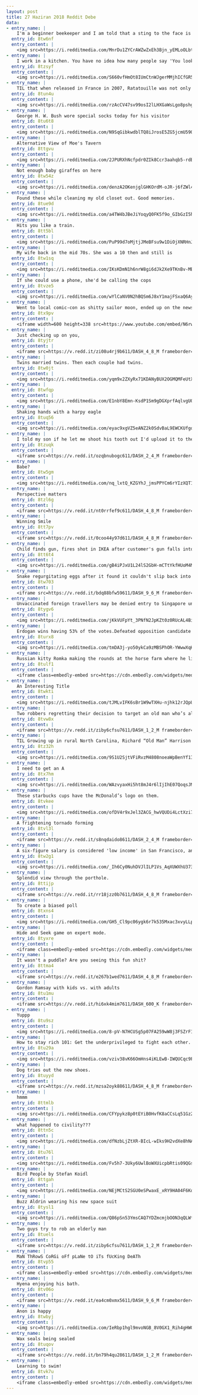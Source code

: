 ```yaml
---
layout: post
title: 27 Haziran 2018 Reddit Debe
data:
- entry_name: |
    I'm a beginner beekeeper and I am told that a sting to the face is a rite of passage..So I have that going for me..which is nice
  entry_id: 8tw6nf
  entry_content: |
    <img src=https://i.redditmedia.com/MnrDu1ZYCrAWZwZxEh3Bjn_yEMLoOLbt3Amuxstd9_U.jpg?s=5658a8d0f7b63606015ff7108b1d12d0 frameborder=0>
- entry_name: |
    I work in a kitchen. You have no idea how many people say 'You look like the guy from ratatouille'. Every damn minute.
  entry_id: 8tzsyf
  entry_content: |
    <img src=https://i.redditmedia.com/S660vfHmOt8IUmCtnWJgerMMjhICfGR5P3-8xsLwPFM.jpg?s=04250743688a25c63762daeac7978467 frameborder=0>
- entry_name: |
    TIL that when released in France in 2007, Ratatouille was not only praised for its technical accuracy and attention to culinary detail, it also drew the 4th highest opening-day attendance in French movie history.
  entry_id: 8tun4u
  entry_content: |
    <img src=https://i.redditmedia.com/rzAcCV47sv99osI2lLHXGaWsLgo8pshgLUHapGXo3aA.jpg?s=e44a29d134e0073046cca75f576b371d frameborder=0>
- entry_name: |
    George H. W. Bush wore special socks today for his visitor
  entry_id: 8tu6t8
  entry_content: |
    <img src=https://i.redditmedia.com/N9SqGibkwdblTQ8iJrosE5ZG5jcmU59OgSyWCKgoOPc.jpg?s=21884f5863e853819f4ffe3c99224593 frameborder=0>
- entry_name: |
    Alternative View of Moe's Tavern
  entry_id: 8ttgvu
  entry_content: |
    <img src=https://i.redditmedia.com/2JPURXhNcfpdr0ZIk8Ccr3aahqb5-rdB03dUYA-LU74.jpg?s=6f494b7c7709c54d40b89c6736d05636 frameborder=0>
- entry_name: |
    Not enough baby giraffes on here
  entry_id: 8tw54z
  entry_content: |
    <img src=https://i.redditmedia.com/denzA2OKenjglGHKOrdM-oJR-j6fZWl4Qsp95tWSVpg.jpg?s=91acd99a00752b2be34027dd325f146d frameborder=0>
- entry_name: |
    Found these while cleaning my old closet out. Good memories.
  entry_id: 8tue9d
  entry_content: |
    <img src=https://i.redditmedia.com/a4TW4bJBeJiYoqyQ0FK5f9o_GIbGzI5hMknU76SeZ9o.jpg?s=bd2cbca857cbb1f998a566347e090c89 frameborder=0>
- entry_name: |
    Hits you like a train.
  entry_id: 8tt5bl
  entry_content: |
    <img src=https://i.redditmedia.com/PuP99d7oMjtjJMeBFsu9w1DiOjXNRHnJy6Aa35f3z8E.jpg?s=be65bd8d77d3c6c7d7e5313eab46fc40 frameborder=0>
- entry_name: |
    My wife back in the mid 70s. She was a 10 then and still is
  entry_id: 8tw1sq
  entry_content: |
    <img src=https://i.redditmedia.com/IKsKDmN1h6nrW8gi6dJk2Xe9TKnBv-MBQrZ76URmPEo.jpg?s=3932ff8886c7b6426b63430edc76259a frameborder=0>
- entry_name: |
    If she could use a phone, she'd be calling the cops
  entry_id: 8tvze5
  entry_content: |
    <img src=https://i.redditmedia.com/wYlCaNV0N2hBQSm6J8xY1majFSxaQ6Ayn2QA7nN0eq4.jpg?s=c1bb7df0a8588f6bbc38974c32a57943 frameborder=0>
- entry_name: |
    Went to local comic-con as shitty sailor moon, ended up on the news
  entry_id: 8tx9pv
  entry_content: |
    <iframe width=600 height=338 src=https://www.youtube.com/embed/N6rwymIcipM?start=28&feature=oembed&enablejsapi=1 frameborder=0 allow=autoplay; encrypted-media allowfullscreen></iframe>
- entry_name: |
    Just checking up on you,
  entry_id: 8tyjtr
  entry_content: |
    <iframe src=https://v.redd.it/zi08u4rj9b611/DASH_4_8_M frameborder=0></iframe>
- entry_name: |
    Twins married twins. Then each couple had twins.
  entry_id: 8tw0jt
  entry_content: |
    <img src=https://i.redditmedia.com/yqm9x2ZXyRx71KDANyBUX2OGMQMFeUtX8Qp2QvJBxcc.jpg?s=57b58e263d88197d7599b21f4ccf1fbb frameborder=0>
- entry_name: |
  entry_id: 8twfqp
  entry_content: |
    <img src=https://i.redditmedia.com/E1nbY8Emn-KsdP1Sm9gDGXprfAqlvgU0tiW84dzeAso.jpg?s=bcd1d90cc5f71a9740157342538ce3b1 frameborder=0>
- entry_name: |
    Shaking hands with a harpy eagle
  entry_id: 8tuq56
  entry_content: |
    <img src=https://i.redditmedia.com/eyac9xgVZ5eANZ2k0SdvBaL9EWCKUfgqITjDSDEyrjA.jpg?s=13f5a57a774103f96803857f8dbda1b3 frameborder=0>
- entry_name: |
    I told my son if he let me shoot his tooth out I'd upload it to the internet. Disclaimer it was wobbly beforehand I don't just shoot his teeth out for fun.
  entry_id: 8tzuqk
  entry_content: |
    <iframe src=https://v.redd.it/ozqbnubogc611/DASH_2_4_M frameborder=0></iframe>
- entry_name: |
    Babe?
  entry_id: 8tw5gm
  entry_content: |
    <img src=https://i.redditmedia.com/nq_lxtQ_KZGYhJ_jmsPPYCm6rYIzXQT1ZYsX56159lY.jpg?s=1c08126f5ab74c0e6a3349659cdae6cb frameborder=0>
- entry_name: |
    Perspective matters
  entry_id: 8tzl6g
  entry_content: |
    <iframe src=https://v.redd.it/nt0rrfef9c611/DASH_4_8_M frameborder=0></iframe>
- entry_name: |
    Winning Smile
  entry_id: 8tt7pv
  entry_content: |
    <iframe src=https://v.redd.it/0coo44y97d611/DASH_4_8_M frameborder=0></iframe>
- entry_name: |
    Child finds gun, fires shot in IKEA after customer's gun falls into couch
  entry_id: 8tt6t4
  entry_content: |
    <img src=https://i.redditmedia.com/gB4iPJxU1L24lS2GbH-mCTtYkfHUoM4M6tvxrdyoVm8.jpg?s=f88738658f7694bf691dfcc330b78b69 frameborder=0>
- entry_name: |
    Snake regurgitating eggs after it found it couldn't slip back into its hidey hole with them.
  entry_id: 8tw703
  entry_content: |
    <iframe src=https://v.redd.it/bdq88bfw59611/DASH_9_6_M frameborder=0></iframe>
- entry_name: |
    Unvaccinated foreign travellers may be denied entry to Singapore under proposed new law
  entry_id: 8tygv6
  entry_content: |
    <img src=https://i.redditmedia.com/jKkVUFpYt_3PNfN2JpKZt0z0RUcAL4BijYhhqM4IiFo.jpg?s=11e8e53e790974e52b474f63b5764d72 frameborder=0>
- entry_name: |
    Erdogan wins having 53% of the votes.Defeated opposition candidate Muharrem Ince said Turkey was now entering a dangerous period of one-man rule.
  entry_id: 8turx8
  entry_content: |
    <img src=https://i.redditmedia.com/tmDA3j-yo50ykCa9zMBSPhOR-YWwwXqHs3R_z5bUC8U.jpg?s=3c1226752c34aeed73df80b8eedb0cc0 frameborder=0>
- entry_name: |
    Russian kitty Romka making the rounds at the horse farm where he lives
  entry_id: 8tulf1
  entry_content: |
    <iframe class=embedly-embed src=https://cdn.embedly.com/widgets/media.html?src=https%3A%2F%2Fgfycat.com%2Fifr%2FYearlyCarelessAgouti&url=https%3A%2F%2Fgfycat.com%2FYearlyCarelessAgouti&image=https%3A%2F%2Fthumbs.gfycat.com%2FYearlyCarelessAgouti-size_restricted.gif&key=522baf40bd3911e08d854040d3dc5c07&type=text%2Fhtml&schema=gfycat width=600 height=338 scrolling=no frameborder=0 allowfullscreen></iframe>
- entry_name: |
    An Interesting Title
  entry_id: 8twkti
  entry_content: |
    <img src=https://i.redditmedia.com/tJMLvIFK6sBr1W9wTXHu-njhk12rJQpUJLGKALky_NQ.jpg?s=1bbee7bf4a13b6de683dc05ff5bb1537 frameborder=0>
- entry_name: |
    Two robbers regretting their decision to target an old man who’s also an ex-boxer.
  entry_id: 8tvw8x
  entry_content: |
    <iframe src=https://v.redd.it/ziby6cfsu7611/DASH_1_2_M frameborder=0></iframe>
- entry_name: |
    TIL Growing up in rural North Carolina, Richard “Old Man” Harrison of Pawn Stars fame became a school bus driver at the age of 14, parking it at his house every night and picking up children in the morning. He also earned his nickname of “Old Man” at the age of 38
  entry_id: 8tz32h
  entry_content: |
    <img src=https://i.redditmedia.com/9S1U2SjtVFiRvzM4808noeaWpBenYf1IJbqOJMDSES4.jpg?s=eaee74922ade9bf3339c8424aa8142f1 frameborder=0>
- entry_name: |
    I need to get an A
  entry_id: 8tx7hm
  entry_content: |
    <img src=https://i.redditmedia.com/WAzvyaxHi5ht8mJ4r6lIjIhE07QoqsJMbwNFJPftyWE.jpg?s=29661bd1721e4a4b071b042125743927 frameborder=0>
- entry_name: |
    These starbucks cups have the McDonald’s logo on them.
  entry_id: 8tvkee
  entry_content: |
    <img src=https://i.redditmedia.com/ofDV4r9xJel3ZACG_hwVQUDi4LctXzi7IuRe6Oz4ers.jpg?s=a37da3682435423109b4ffff5b0cf4dd frameborder=0>
- entry_name: |
    A frightening tornado forming
  entry_id: 8tvl3l
  entry_content: |
    <iframe src=https://v.redd.it/s8nqdaido8611/DASH_2_4_M frameborder=0></iframe>
- entry_name: |
    A six-figure salary is considered 'low income' in San Francisco, and the threshold is rising
  entry_id: 8tw2g1
  entry_content: |
    <img src=https://i.redditmedia.com/_Ih6Cy0NuhDVJlILP1Vs_AqXUWXhU373Afnc35OlPGs.jpg?s=fa4a7b851911f9e608604ac0c47ec24d frameborder=0>
- entry_name: |
    Splendid view through the porthole.
  entry_id: 8ttijp
  entry_content: |
    <iframe src=https://v.redd.it/rr18jzz0b7611/DASH_4_8_M frameborder=0></iframe>
- entry_name: |
    To create a biased poll
  entry_id: 8txns4
  entry_content: |
    <img src=https://i.redditmedia.com/GH5_Cl9pc06ygk6r7k535Mxac3xvyLLpUQq8pmI8tQY.jpg?s=f63d45ac45c2563aac7a1bf83602e0b3 frameborder=0>
- entry_name: |
    Hide and Seek game on expert mode.
  entry_id: 8tyxre
  entry_content: |
    <iframe class=embedly-embed src=https://cdn.embedly.com/widgets/media.html?src=https%3A%2F%2Fgfycat.com%2Fifr%2FVagueWeepyGorilla&url=https%3A%2F%2Fgfycat.com%2Fvagueweepygorilla&image=https%3A%2F%2Fthumbs.gfycat.com%2FVagueWeepyGorilla-size_restricted.gif&key=2aa3c4d5f3de4f5b9120b660ad850dc9&type=text%2Fhtml&schema=gfycat width=600 height=600 scrolling=no frameborder=0 allowfullscreen></iframe>
- entry_name: |
    It wasn't a puddle? Are you seeing this fun shit?
  entry_id: 8ttma4
  entry_content: |
    <iframe src=https://v.redd.it/e267b1wed7611/DASH_4_8_M frameborder=0></iframe>
- entry_name: |
    Gordon Ramsay with kids vs. with adults
  entry_id: 8tu1mu
  entry_content: |
    <iframe src=https://v.redd.it/hi6xk4mim7611/DASH_600_K frameborder=0></iframe>
- entry_name: |
    Yuppp
  entry_id: 8tu9sz
  entry_content: |
    <img src=https://i.redditmedia.com/8-pV-N7HCUSg5p07FA259wW8j3FSZrF1R2YJR653rRE.jpg?s=463452fc1e2622912ab0c6b68fed28c1 frameborder=0>
- entry_name: |
    How to stay rich 101: Get the underprivileged to fight each other.
  entry_id: 8tu29a
  entry_content: |
    <img src=https://i.redditmedia.com/vziv38vK66OmHns4iKLEwB-IWQUCqc9Ffh83Ke-T6q4.jpg?s=0b3fe3ef00cf712285344f0912076a5a frameborder=0>
- entry_name: |
    Dog tries out the new shoes.
  entry_id: 8tuyyd
  entry_content: |
    <iframe src=https://v.redd.it/mzsa2oyk88611/DASH_4_8_M frameborder=0></iframe>
- entry_name: |
    hmmm
  entry_id: 8ttmlb
  entry_content: |
    <img src=https://i.redditmedia.com/CFYpykz8p0tEYiB0HvfK8aCCsLq51Gz2T-ERzcfKD80.jpg?s=7260c8d04db97f1b9341ee8ad9abf599 frameborder=0>
- entry_name: |
    what happened to civility???
  entry_id: 8ttn5c
  entry_content: |
    <img src=https://i.redditmedia.com/dfNzbLjZtXR-BIcL-wIks9H2vdXe8hNAtlg2INO_KXg.jpg?s=c1e6260dda99bc0da1b9b30ea263becc frameborder=0>
- entry_name: |
  entry_id: 8tu76l
  entry_content: |
    <img src=https://i.redditmedia.com/Fv5h7-3Uky6UwlBoWXUicpbRtis09QGsdTC4OiMy5TQ.jpg?s=a99f7e145acf870b59b78abdcb8dff17 frameborder=0>
- entry_name: |
    Bird People by Stefan Koidl
  entry_id: 8ttgah
  entry_content: |
    <img src=https://i.redditmedia.com/NEjMCtS2SGU0eSPwaxE_xRY9HA04F6Kq-joLPqq83pM.jpg?s=8923a6e82441993003e6e9e5895f2028 frameborder=0>
- entry_name: |
    Buzz Aldrin wearing his new space suit
  entry_id: 8tysl1
  entry_content: |
    <img src=https://i.redditmedia.com/Q86pSn53YmsCAQ7YDZmcmjbOON3qQLWfvGzjZIMYQRM.jpg?s=8c26eecb704998623741662d8321d64e frameborder=0>
- entry_name: |
    Two guys try to rob an elderly man
  entry_id: 8tuels
  entry_content: |
    <iframe src=https://v.redd.it/ziby6cfsu7611/DASH_1_2_M frameborder=0></iframe>
- entry_name: |
    MaN ThRowS CoRGi oFf pLaNe tO iTs fUcKing DeATh
  entry_id: 8tvp55
  entry_content: |
    <iframe class=embedly-embed src=https://cdn.embedly.com/widgets/media.html?src=https%3A%2F%2Fgfycat.com%2Fifr%2FSarcasticFantasticHyracotherium&url=https%3A%2F%2Fgfycat.com%2FSarcasticFantasticHyracotherium&image=https%3A%2F%2Fthumbs.gfycat.com%2FSarcasticFantasticHyracotherium-size_restricted.gif&key=522baf40bd3911e08d854040d3dc5c07&type=text%2Fhtml&schema=gfycat width=480 height=480 scrolling=no frameborder=0 allowfullscreen></iframe>
- entry_name: |
    Hyena enjoying his bath.
  entry_id: 8tv06o
  entry_content: |
    <iframe src=https://v.redd.it/ea4cm0xmx5611/DASH_9_6_M frameborder=0></iframe>
- entry_name: |
    Anon is happy
  entry_id: 8twbyj
  entry_content: |
    <img src=https://i.redditmedia.com/IeRbp1hgl9mvoNGB_8V0GX1_Rih4gHWGSU_nTtzKR9k.png?s=4742a3065d686e8f53211eccc8963933 frameborder=0>
- entry_name: |
    Wax seals being sealed
  entry_id: 8tuqov
  entry_content: |
    <iframe src=https://v.redd.it/bn79h4qu28611/DASH_1_2_M frameborder=0></iframe>
- entry_name: |
    Learning to swim!
  entry_id: 8tvk7u
  entry_content: |
    <iframe class=embedly-embed src=https://cdn.embedly.com/widgets/media.html?src=https%3A%2F%2Fgfycat.com%2Fifr%2FChillyFrailArieltoucan&url=https%3A%2F%2Fgfycat.com%2FChillyFrailArieltoucan&image=https%3A%2F%2Fthumbs.gfycat.com%2FChillyFrailArieltoucan-size_restricted.gif&key=2aa3c4d5f3de4f5b9120b660ad850dc9&type=text%2Fhtml&schema=gfycat width=600 height=600 scrolling=no frameborder=0 allowfullscreen></iframe>
---
```

